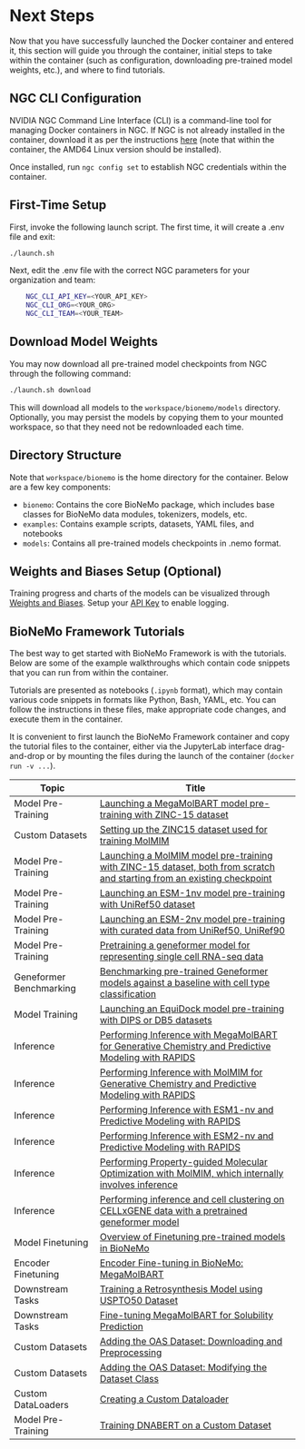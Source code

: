 # Next Steps

Now that you have successfully launched the Docker container and entered it, this section will guide you through the container, initial steps to take within the container (such as configuration, downloading pre-trained model weights, etc.), and where to find tutorials.

## NGC CLI Configuration

NVIDIA NGC Command Line Interface (CLI) is a command-line tool for managing Docker containers in NGC. If NGC is not already installed in the container, download it as per the instructions [here](https://org.ngc.nvidia.com/setup/installers/cli) (note that within the container, the AMD64 Linux version should be installed).

Once installed, run `ngc config set` to establish NGC credentials within the container.

## First-Time Setup

First, invoke the following launch script. The first time, it will create a .env file and exit:

```bash
./launch.sh
```

Next, edit the .env file with the correct NGC parameters for your organization and team:

```bash
    NGC_CLI_API_KEY=<YOUR_API_KEY>
    NGC_CLI_ORG=<YOUR_ORG>
    NGC_CLI_TEAM=<YOUR_TEAM>
```

## Download Model Weights

You may now download all pre-trained model checkpoints from NGC through the following command:

```bash
./launch.sh download
```
This will download all models to the `workspace/bionemo/models` directory. Optionally, you may persist the models by copying them to your mounted workspace, so that they need not be redownloaded each time.

## Directory Structure

Note that `workspace/bionemo` is the home directory for the container. Below are a few key components:
* `bionemo`: Contains the core BioNeMo package, which includes base classes for BioNeMo data modules, tokenizers, models, etc.
* `examples`: Contains example scripts, datasets, YAML files, and notebooks
* `models`: Contains all pre-trained models checkpoints in .nemo format.

## Weights and Biases Setup (Optional)

Training progress and charts of the models can be visualized through [Weights and Biases](https://docs.wandb.ai/guides/track/public-api-guide). Setup your [API Key](https://docs.wandb.ai/guides/track/public-api-guide#authentication) to enable logging.

## BioNeMo Framework Tutorials

The best way to get started with BioNeMo Framework is with the tutorials. Below are some of the example walkthroughs which contain code snippets that you can run from within the container.

Tutorials are presented as notebooks (`.ipynb` format), which may contain various code snippets in formats like Python, Bash, YAML, etc. You can follow the instructions in these files, make appropriate code changes, and execute them in the container.

It is convenient to first launch the BioNeMo Framework container and copy the tutorial files to the container, either via the JupyterLab interface drag-and-drop or by mounting the files during the launch of the container (`docker run -v ...`).

| Topic              | Title                                                                                              |
| ------------------ | -------------------------------------------------------------------------------------------------- |
| Model Pre-Training | [Launching a MegaMolBART model pre-training with ZINC-15 dataset](./notebooks/model_training_mmb.ipynb) |
| Custom Datasets | [Setting up the ZINC15 dataset used for training MolMIM](./notebooks/ZINC15-data-preprocessing.ipynb) |
| Model Pre-Training | [Launching a MolMIM model pre-training with ZINC-15 dataset, both from scratch and starting from an existing checkpoint](./notebooks/model_training_molmim.ipynb) |
| Model Pre-Training | [Launching an ESM-1nv model pre-training with UniRef50 dataset](./notebooks/model_training_esm1nv.ipynb) |
| Model Pre-Training | [Launching an ESM-2nv model pre-training with curated data from UniRef50, UniRef90](./notebooks/model_training_esm2nv.ipynb) |
| Model Pre-Training | [Pretraining a geneformer model for representing single cell RNA-seq data](./notebooks/geneformer_cellxgene_tutorial.ipynb) |
| Geneformer Benchmarking| [Benchmarking pre-trained Geneformer models against a baseline with cell type classification](./notebooks/Geneformer-celltype-classification-example.ipynb) |
| Model Training     | [Launching an EquiDock model pre-training with DIPS or DB5 datasets](./notebooks/model_training_equidock.ipynb)|
| Inference          | [Performing Inference with MegaMolBART for Generative Chemistry and Predictive Modeling with RAPIDS](./notebooks/MMB_GenerativeAI_Inference_with_examples.ipynb) |
| Inference          | [Performing Inference with MolMIM for Generative Chemistry and Predictive Modeling with RAPIDS](./notebooks/MolMIM_GenerativeAI_local_inference_with_examples.ipynb) |
| Inference          | [Performing Inference with ESM1-nv and Predictive Modeling with RAPIDS](./notebooks/protein-esm1nv-clustering.ipynb) |
| Inference          | [Performing Inference with ESM2-nv and Predictive Modeling with RAPIDS](./notebooks/protein-esm2nv-clustering.ipynb) |
| Inference          | [Performing Property-guided Molecular Optimization with MolMIM, which internally involves inference](./notebooks/cma_es_guided_molecular_optimization_molmim.ipynb) |
| Inference          | [Performing inference and cell clustering on CELLxGENE data with a pretrained geneformer model](./notebooks/geneformer_cellxgene_pretrained_inference_tutorial.ipynb) |
| Model Finetuning   | [Overview of Finetuning pre-trained models in BioNeMo](./notebooks/bionemo-finetuning-overview.ipynb)                             |
| Encoder Finetuning | [Encoder Fine-tuning in BioNeMo: MegaMolBART](./notebooks/encoder-finetuning-notebook-fw.ipynb)                             |
| Downstream Tasks   | [Training a Retrosynthesis Model using USPTO50 Dataset](./notebooks/retrosynthesis-notebook.ipynb)                             |
| Downstream Tasks   | [Fine-tuning MegaMolBART for Solubility Prediction](./notebooks/physchem-notebook-fw.ipynb)                                 |
| Custom Datasets    | [Adding the OAS Dataset: Downloading and Preprocessing](./notebooks/custom-dataset-preprocessing-fw.ipynb) |
| Custom Datasets    | [Adding the OAS Dataset: Modifying the Dataset Class](./notebooks/custom-dataset-class-fw.ipynb) |
| Custom DataLoaders | [Creating a Custom Dataloader](./notebooks/custom-dataset-dataloader.ipynb) |
| Model Pre-Training| [Training DNABERT on a Custom Dataset](./notebooks/dnabert_pretrain_custom.ipynb) | 

